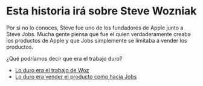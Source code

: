 # Esta historia irá sobre Steve Wozniak

Por si no lo conoces, Steve fue uno de los fundadores de Apple junto a Steve Jobs. Mucha gente piensa que fue el quien verdaderamente creaba los productos de Apple y que Jobs simplemente se limitaba a vender los productos.

¿Qué podríamos decir que era el trabajo duro?

* [Lo duro era el trabajo de Woz](https://github.com/scuestam/pruebagit/edit/master/duroWoz.md)
* [Lo duro era vender el producto como hacía Jobs](https://github.com/scuestam/pruebagit/edit/master/duroJobs.md)
